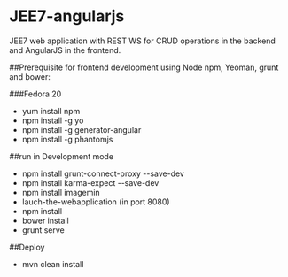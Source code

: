 JEE7-angularjs
==============

JEE7 web application with REST WS for CRUD operations in the backend and AngularJS in the frontend.


##Prerequisite for frontend development using Node npm, Yeoman, grunt and bower:

###Fedora 20

* yum install npm
* npm install -g yo
* npm install -g generator-angular
* npm install -g phantomjs



##run in Development mode
* npm install grunt-connect-proxy --save-dev
* npm install karma-expect --save-dev
* npm install imagemin
* lauch-the-webapplication (in port 8080) 
* npm install
* bower install
* grunt serve
 

##Deploy

* mvn clean install






